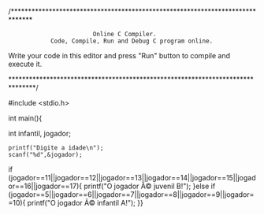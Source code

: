 /******************************************************************************

                            Online C Compiler.
                Code, Compile, Run and Debug C program online.
Write your code in this editor and press "Run" button to compile and execute it.

*******************************************************************************/

#include <stdio.h>

int main(){

int infantil, jogador;

    
    printf("Digite a idade\n");
    scanf("%d",&jogador);

    
   if (jogador==11||jogador==12||jogador==13||jogador==14||jogador==15||jogador==16||jogador==17){
    printf("O jogador Ã© juvenil B!");
   }else if (jogador==5||jogador==6||jogador==7||jogador==8||jogador==9||jogador==10){
    printf("O jogador Ã© infantil A!");
}}
